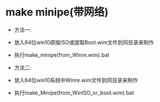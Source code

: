 # make minipe(带网络)
- 方法一:
- 放入64位win10原版ISO或提取Boot.wim文件到同目录来制作
- 执行make_minipe(from_Winre.wim).bat



- 方法二:
- 放入64位win10系统中Winre.wim文件到同目录来制作
- 执行make_Minipe(from_WinISO_or_boot.wim).bat

